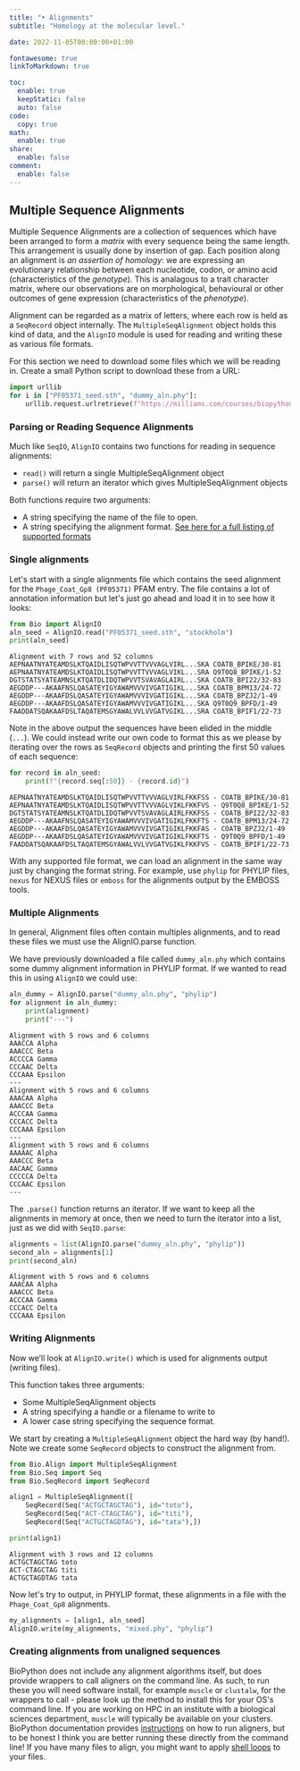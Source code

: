 ```yaml
---
title: "• Alignments"
subtitle: "Homology at the molecular level."

date: 2022-11-05T00:00:00+01:00

fontawesome: true
linkToMarkdown: true

toc:
  enable: true
  keepStatic: false
  auto: false
code:
  copy: true
math:
  enable: true
share:
  enable: false
comment:
  enable: false
---
```


## Multiple Sequence Alignments

Multiple Sequence Alignments are a collection of sequences which have been arranged to form a *matrix* with every sequence being the same length. This arrangement is usually done by insertion of gap. Each position along an alignment is *an assertion of homology*: we are expressing an evolutionary relationship between each nucleotide, codon, or amino acid (characteristics of the *genotype*). This is analagous to a trait character matrix, where our observations are on morphological, behavioural or other outcomes of gene expression (characteristics of the *phenotype*).

Alignment can be regarded as a matrix of letters, where each row is held as a `SeqRecord` object internally. The `MultipleSeqAlignment` object holds this kind of data, and the `AlignIO` module is used for reading and writing these as various file formats.

For this section we need to download some files which we will be reading in. Create a small Python script to download these from a URL:

```python
import urllib
for i in ["PF05371_seed.sth", "dummy_aln.phy"]:
    urllib.request.urlretrieve(f"https://milliams.com/courses/biopython/{i}", i)
```

### Parsing or Reading Sequence Alignments

Much like `SeqIO`, `AlignIO` contains two functions for reading in sequence alignments:
- `read()` will return a single MultipleSeqAlignment object
- `parse()` will return an iterator which gives MultipleSeqAlignment objects

Both functions require two arguments:
- A string specifying the name of the file to open.
- A string specifying the alignment format. [See here for a full listing of supported formats](http://biopython.org/wiki/AlignIO)

### Single alignments
Let's start with a single alignments file which contains the seed alignment for the `Phage_Coat_Gp8 (PF05371)` PFAM entry. The file contains a lot of annotation information but let's just go ahead and load it in to see how it looks:

```python
from Bio import AlignIO
aln_seed = AlignIO.read("PF05371_seed.sth", "stockholm")
print(aln_seed)
```

```
Alignment with 7 rows and 52 columns
AEPNAATNYATEAMDSLKTQAIDLISQTWPVVTTVVVAGLVIRL...SKA COATB_BPIKE/30-81
AEPNAATNYATEAMDSLKTQAIDLISQTWPVVTTVVVAGLVIKL...SRA Q9T0Q8_BPIKE/1-52
DGTSTATSYATEAMNSLKTQATDLIDQTWPVVTSVAVAGLAIRL...SKA COATB_BPI22/32-83
AEGDDP---AKAAFNSLQASATEYIGYAWAMVVVIVGATIGIKL...SKA COATB_BPM13/24-72
AEGDDP---AKAAFDSLQASATEYIGYAWAMVVVIVGATIGIKL...SKA COATB_BPZJ2/1-49
AEGDDP---AKAAFDSLQASATEYIGYAWAMVVVIVGATIGIKL...SKA Q9T0Q9_BPFD/1-49
FAADDATSQAKAAFDSLTAQATEMSGYAWALVVLVVGATVGIKL...SRA COATB_BPIF1/22-73
```

Note in the above output the sequences have been elided in the middle (`...`). We could instead write our own code to format this as we please by iterating over the rows as `SeqRecord` objects and printing the first 50 values of each sequence:

```python
for record in aln_seed:
    print(f"{record.seq[:50]} - {record.id}")
```

```
AEPNAATNYATEAMDSLKTQAIDLISQTWPVVTTVVVAGLVIRLFKKFSS - COATB_BPIKE/30-81
AEPNAATNYATEAMDSLKTQAIDLISQTWPVVTTVVVAGLVIKLFKKFVS - Q9T0Q8_BPIKE/1-52
DGTSTATSYATEAMNSLKTQATDLIDQTWPVVTSVAVAGLAIRLFKKFSS - COATB_BPI22/32-83
AEGDDP---AKAAFNSLQASATEYIGYAWAMVVVIVGATIGIKLFKKFTS - COATB_BPM13/24-72
AEGDDP---AKAAFDSLQASATEYIGYAWAMVVVIVGATIGIKLFKKFAS - COATB_BPZJ2/1-49
AEGDDP---AKAAFDSLQASATEYIGYAWAMVVVIVGATIGIKLFKKFTS - Q9T0Q9_BPFD/1-49
FAADDATSQAKAAFDSLTAQATEMSGYAWALVVLVVGATVGIKLFKKFVS - COATB_BPIF1/22-73
```

With any supported file format, we can load an alignment in the same way just by changing the format string. For example, use `phylip` for PHYLIP files, `nexus` for NEXUS files or `emboss` for the alignments output by the EMBOSS tools.

### Multiple Alignments

In general, Alignment files often contain multiples alignments, and to read these files we must use the AlignIO.parse function.

We have previously downloaded a file called `dummy_aln.phy` which contains some dummy alignment information in PHYLIP format. If we wanted to read this in using `AlignIO` we could use:

```python
aln_dummy = AlignIO.parse("dummy_aln.phy", "phylip")
for alignment in aln_dummy:
    print(alignment)
    print("---")
```

```
Alignment with 5 rows and 6 columns
AAACCA Alpha
AAACCC Beta
ACCCCA Gamma
CCCAAC Delta
CCCAAA Epsilon
---
Alignment with 5 rows and 6 columns
AAACAA Alpha
AAACCC Beta
ACCCAA Gamma
CCCACC Delta
CCCAAA Epsilon
---
Alignment with 5 rows and 6 columns
AAAAAC Alpha
AAACCC Beta
AACAAC Gamma
CCCCCA Delta
CCCAAC Epsilon
---
```

The `.parse()` function returns an iterator. If we want to keep all the alignments in memory at once, then we need to turn the iterator into a list, just as we did with `SeqIO.parse`:

```python
alignments = list(AlignIO.parse("dummy_aln.phy", "phylip"))
second_aln = alignments[1]
print(second_aln)
```

```
Alignment with 5 rows and 6 columns
AAACAA Alpha
AAACCC Beta
ACCCAA Gamma
CCCACC Delta
CCCAAA Epsilon
```

### Writing Alignments

Now we’ll look at `AlignIO.write()` which is used for alignments output (writing files).

This function takes three arguments:

- Some MultipleSeqAlignment objects
- A string specifying a handle or a filename to write to
- A lower case string specifying the sequence format.

We start by creating a `MultipleSeqAlignment` object the hard way (by hand!). Note we create some `SeqRecord` objects to construct the alignment from.

```python
from Bio.Align import MultipleSeqAlignment
from Bio.Seq import Seq
from Bio.SeqRecord import SeqRecord

align1 = MultipleSeqAlignment([
    SeqRecord(Seq("ACTGCTAGCTAG"), id="toto"),
    SeqRecord(Seq("ACT-CTAGCTAG"), id="titi"),
    SeqRecord(Seq("ACTGCTAGDTAG"), id="tata"),])

print(align1)
```

```
Alignment with 3 rows and 12 columns
ACTGCTAGCTAG toto
ACT-CTAGCTAG titi
ACTGCTAGDTAG tata
```

Now let's try to output, in PHYLIP format, these alignments in a file with the `Phage_Coat_Gp8` alignments.

```python
my_alignments = [align1, aln_seed]
AlignIO.write(my_alignments, "mixed.phy", "phylip")
```

### Creating alignments from unaligned sequences
BioPython does not include any alignment algorithms itself, but does provide wrappers to call aligners on the command line. As such, to run these you will need software install, for example `muscle` or `clustalw`, for the wrappers to call - please look up the method to install this for your OS's command line. If you are working on HPC in an institute with a biological sciences department, `muscle` will typically be available on your clusters.
BioPython documentation provides [instructions](http://biopython.org/DIST/docs/tutorial/Tutorial.html#sec93) on how to run aligners, but to be honest I think you are better running these directly from the command line! If you have many files to align, you might want to apply [shell loops](https://linuxize.com/post/bash-for-loop/) to your files.
